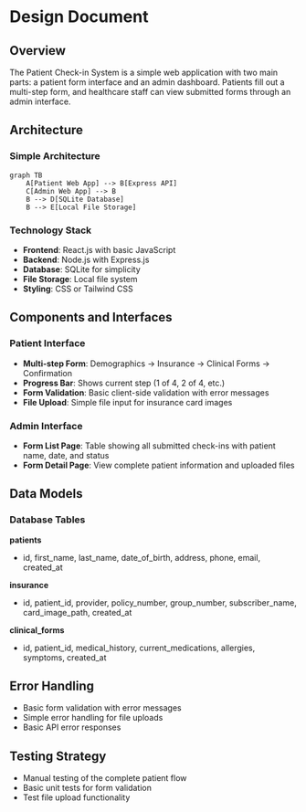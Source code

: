 # Design Document

## Overview

The Patient Check-in System is a simple web application with two main parts: a patient form interface and an admin dashboard. Patients fill out a multi-step form, and healthcare staff can view submitted forms through an admin interface.

## Architecture

### Simple Architecture

```mermaid
graph TB
    A[Patient Web App] --> B[Express API]
    C[Admin Web App] --> B
    B --> D[SQLite Database]
    B --> E[Local File Storage]
```

### Technology Stack

- **Frontend**: React.js with basic JavaScript
- **Backend**: Node.js with Express.js
- **Database**: SQLite for simplicity
- **File Storage**: Local file system
- **Styling**: CSS or Tailwind CSS

## Components and Interfaces

### Patient Interface
- **Multi-step Form**: Demographics → Insurance → Clinical Forms → Confirmation
- **Progress Bar**: Shows current step (1 of 4, 2 of 4, etc.)
- **Form Validation**: Basic client-side validation with error messages
- **File Upload**: Simple file input for insurance card images

### Admin Interface
- **Form List Page**: Table showing all submitted check-ins with patient name, date, and status
- **Form Detail Page**: View complete patient information and uploaded files

## Data Models

### Database Tables

**patients**
- id, first_name, last_name, date_of_birth, address, phone, email, created_at

**insurance**
- id, patient_id, provider, policy_number, group_number, subscriber_name, card_image_path, created_at

**clinical_forms**
- id, patient_id, medical_history, current_medications, allergies, symptoms, created_at

## Error Handling

- Basic form validation with error messages
- Simple error handling for file uploads
- Basic API error responses

## Testing Strategy

- Manual testing of the complete patient flow
- Basic unit tests for form validation
- Test file upload functionality